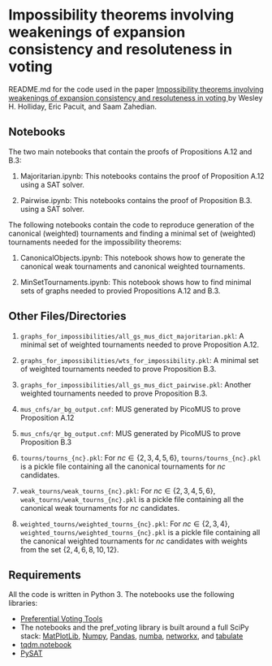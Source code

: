 <!-- #region -->

# Impossibility theorems involving weakenings of expansion consistency and resoluteness in voting

README.md for the code used in the paper [Impossibility theorems involving weakenings of expansion consistency and resoluteness in voting
](https://arxiv.org/abs/2208.06907) by Wesley H. Holliday, Eric Pacuit, and Saam Zahedian.  


## Notebooks

The two main notebooks that contain the proofs of Propositions A.12 and B.3: 

1. Majoritarian.ipynb: This notebooks contains the proof of Proposition A.12 using a SAT solver. 

2. Pairwise.ipynb: This notebooks contains the proof of Proposition B.3. using a SAT solver. 


The following notebooks contain the code to reproduce generation of the canonical (weighted) tournaments and finding a minimal set of (weighted) tournaments needed for the impossibility theorems: 

1. CanonicalObjects.ipynb: This notebook shows how to generate the canonical weak tournaments and canonical weighted tournaments.    

2. MinSetTournaments.ipynb: This notebook shows how to find minimal sets of graphs needed to provied Propositions A.12 and B.3.


## Other Files/Directories

1. `graphs_for_impossibilities/all_gs_mus_dict_majoritarian.pkl`: A minimal set of weighted tournaments needed to prove Proposition A.12.
 
2. `graphs_for_impossibilities/wts_for_impossibility.pkl`: A minimal set of weighted tournaments needed to prove Proposition B.3.

3. `graphs_for_impossibilities/all_gs_mus_dict_pairwise.pkl`: Another weighted tournaments needed to prove Proposition B.3. 

4. `mus_cnfs/ar_bg_output.cnf`: MUS generated by PicoMUS to prove Proposition A.12

5. `mus_cnfs/qr_bg_output.cnf`: MUS generated by PicoMUS to prove Proposition B.3

6. `tourns/tourns_{nc}.pkl`: For $nc\in \{2, 3, 4, 5, 6\}$, `tourns/tourns_{nc}.pkl` is a pickle file containing all the canonical tournaments for $nc$ candidates. 

7. `weak_tourns/weak_tourns_{nc}.pkl`: For $nc\in \{2, 3, 4, 5, 6\}$, `weak_tourns/weak_tourns_{nc}.pkl` is a pickle file containing all the canonical weak tournaments for $nc$ candidates. 

8. `weighted_tourns/weighted_tourns_{nc}.pkl`: For $nc\in \{2, 3, 4\}$, `weighted_tourns/weighted_tourns_{nc}.pkl` is a pickle file containing all the canonical weighted tournaments for $nc$ candidates with weights from the set $\{2, 4, 6, 8, 10, 12\}$. 


<!-- #endregion -->

## Requirements

All the code is written in Python 3. The notebooks use the following libraries: 

- [Preferential Voting Tools](https://pref-voting.readthedocs.io/en/latest/)
- The notebooks and the pref_voting library is built around a full SciPy stack: [MatPlotLib](https://matplotlib.org/), [Numpy](https://numpy.org/), [Pandas](https://pandas.pydata.org/), [numba](http://numba.pydata.org/), [networkx](https://networkx.org/), and [tabulate](https://github.com/astanin/python-tabulate)
- [tqdm.notebook](https://github.com/tqdm/tqdm)
- [PySAT](https://pysathq.github.io/)

```python

```
